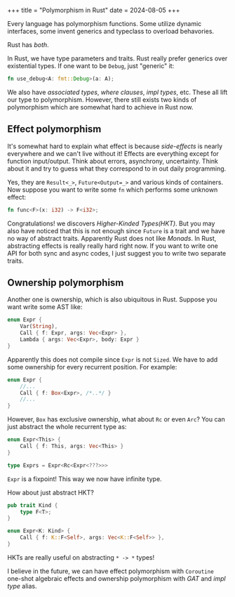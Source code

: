 +++
title = "Polymorphism in Rust"
date = 2024-08-05
+++

Every language has polymorphism functions. Some utilize dynamic interfaces, some invent generics and typeclass to overload behavories.

Rust has *both*.

In Rust, we have type parameters and traits.
Rust really prefer generics over existential types. If one want to be `Debug`, just "generic" it:
```rust
fn use_debug<A: fmt::Debug>(a: A);
```

We also have *associated types*, *where clauses*, *impl types*, etc.
These all lift our type to polymorphism. However, there still exists two kinds of polymorphism which are somewhat hard to achieve in Rust now.

## Effect polymorphism
It's somewhat hard to explain what effect is because *side-effects* is nearly everywhere and we can't live without it!
Effects are everything except for function input/output. Think about errors, asynchrony, uncertainty. Think about it and try to guess what they correspond to in out daily programming.

Yes, they are `Result<_>`, `Future<Output=_>` and various kinds of containers. Now suppose you want to write some `fn` which performs some unknown effect:
```rust
fn func<F>(x: i32) -> F<i32>;
```

Congratulations! we discovers *Higher-Kinded Types(HKT)*. But you may also have noticed that this is not enough since `Future` is a trait and we have no way of abstract traits. Apparently Rust does not like *Monads*. In Rust, abstracting effects is really really hard right now. If you want to write one API for both sync and async codes, I just suggest you to write two separate traits.

## Ownership polymorphism
Another one is ownership, which is also ubiquitous in Rust.
Suppose you want write some AST like:

```rust
enum Expr {
    Var(String),
    Call { f: Expr, args: Vec<Expr> },
    Lambda { args: Vec<Expr>, body: Expr }
}
```

Apparently this does not compile since `Expr` is not `Sized`.
We have to add some ownership for every recurrent position. For example:
```rust
enum Expr {
    //...
    Call { f: Box<Expr>, /*..*/ }
    //...
}
```
However, `Box` has exclusive ownership, what about `Rc` or even `Arc`?
You can just abstract the whole recurrent type as:
```rust
enum Expr<This> {
    Call { f: This, args: Vec<This> }
}

type Exprs = Expr<Rc<Expr<???>>>
```

`Expr` is a fixpoint! This way we now have infinite type.

How about just abstract HKT?
```rust
pub trait Kind {
    type F<T>;
}

enum Expr<K: Kind> {
    Call { f: K::F<Self>, args: Vec<K::F<Self>> },
}
```

HKTs are really useful on abstracting `* -> *` types!

I believe in the future, we can have effect polymorphism with `Coroutine` one-shot algebraic effects and ownership polymorphism with *GAT* and *impl type* alias.